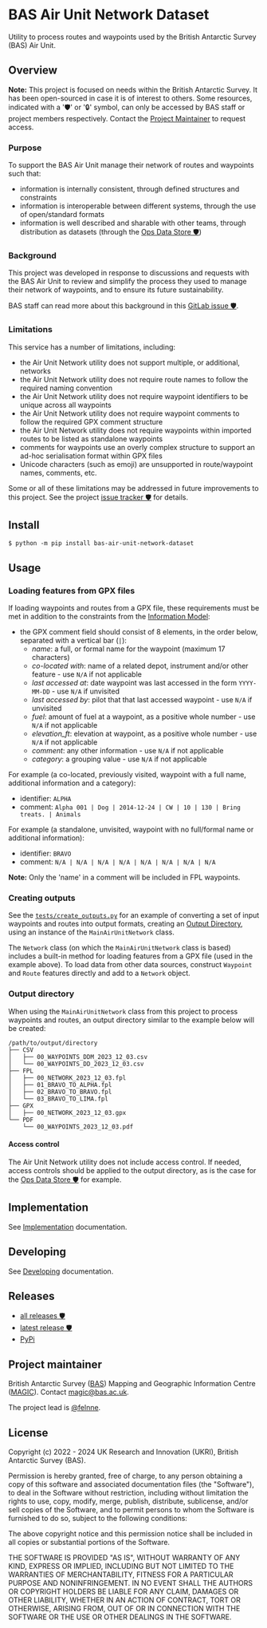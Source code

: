 # BAS Air Unit Network Dataset

Utility to process routes and waypoints used by the British Antarctic Survey (BAS) Air Unit.

## Overview

**Note:** This project is focused on needs within the British Antarctic Survey. It has been open-sourced in case it is
of interest to others. Some resources, indicated with a '🛡' or '🔒' symbol, can only be accessed by BAS staff or
project members respectively. Contact the [Project Maintainer](#project-maintainer) to request access.

### Purpose

To support the BAS Air Unit manage their network of routes and waypoints such that:

* information is internally consistent, through defined structures and constraints
* information is interoperable between different systems, through the use of open/standard formats
* information is well described and sharable with other teams, through distribution as datasets (through the 
  [Ops Data Store 🛡](https://gitlab.data.bas.ac.uk/MAGIC/ops-data-store))

### Background

This project was developed in response to discussions and requests with the BAS Air Unit to review and simplify the 
process they used to manage their network of waypoints, and to ensure its future sustainability.

BAS staff can read more about this background in this 
[GitLab issue 🛡](https://gitlab.data.bas.ac.uk/MAGIC/ops-support/-/issues/134).

### Limitations

This service has a number of limitations, including:

* the Air Unit Network utility does not support multiple, or additional, networks
* the Air Unit Network utility does not require route names to follow the required naming convention
* the Air Unit Network utility does not require waypoint identifiers to be unique across all waypoints
* the Air Unit Network utility does not require waypoint comments to follow the required GPX comment structure
* the Air Unit Network utility does not require waypoints within imported routes to be listed as standalone waypoints
* comments for waypoints use an overly complex structure to support an ad-hoc serialisation format within GPX files
* Unicode characters (such as emoji) are unsupported in route/waypoint names, comments, etc.

Some or all of these limitations may be addressed in future improvements to this project. See the project 
[issue tracker 🛡](https://gitlab.data.bas.ac.uk/MAGIC/ops-data-store/-/issues) for details.

## Install

```
$ python -m pip install bas-air-unit-network-dataset
```

## Usage

### Loading features from GPX files

If loading waypoints and routes from a GPX file, these requirements must be met in addition to the constraints from the 
[Information Model](IMPLEMENTATION.md#information-model):

- the GPX comment field should consist of 8 elements, in the order below, separated with a vertical bar (`|`):
  - *name*: a full, or formal name for the waypoint (maximum 17 characters)
  - *co-located with*: name of a related depot, instrument and/or other feature - use `N/A` if not applicable
  - *last accessed at*: date waypoint was last accessed in the form `YYYY-MM-DD` - use `N/A` if unvisited
  - *last accessed by*: pilot that that last accessed waypoint - use `N/A` if unvisited
  - *fuel*: amount of fuel at a waypoint, as a positive whole number - use `N/A` if not applicable
  - *elevation_ft*: elevation at waypoint, as a positive whole number - use `N/A` if not applicable
  - *comment*: any other information - use `N/A` if not applicable
  - *category*: a grouping value - use `N/A` if not applicable

For example (a co-located, previously visited, waypoint with a full name, additional information and a category):

* identifier: `ALPHA`
* comment: `Alpha 001 | Dog | 2014-12-24 | CW | 10 | 130 | Bring treats. | Animals`

For example (a standalone, unvisited, waypoint with no full/formal name or additional information):

* identifier: `BRAVO`
* comment: `N/A | N/A | N/A | N/A | N/A | N/A | N/A | N/A`

**Note:** Only the 'name' in a comment will be included in FPL waypoints.

### Creating outputs

See the [`tests/create_outputs.py`](tests/create_outputs.py) for an example of converting a set of input waypoints and 
routes into output formats, creating an [Output Directory](#output-directory), using an instance of the 
`MainAirUnitNetwork` class.

The `Network` class (on which the `MainAirUnitNetwork` class is based) includes a built-in method for loading features 
from a GPX file (used in the example above). To load data from other data sources, construct `Waypoint` and `Route` 
features directly and add to a `Network` object.

### Output directory

When using the `MainAirUnitNetwork` class from this project to process waypoints and routes, an output directory 
similar to the example below will be created:

```
/path/to/output/directory
├── CSV
│   ├── 00_WAYPOINTS_DDM_2023_12_03.csv
│   └── 00_WAYPOINTS_DD_2023_12_03.csv
├── FPL
│   ├── 00_NETWORK_2023_12_03.fpl
│   ├── 01_BRAVO_TO_ALPHA.fpl
│   ├── 02_BRAVO_TO_BRAVO.fpl
│   └── 03_BRAVO_TO_LIMA.fpl
├── GPX
│   ├── 00_NETWORK_2023_12_03.gpx
└── PDF
    └── 00_WAYPOINTS_2023_12_03.pdf
```

#### Access control

The Air Unit Network utility does not include access control. If needed, access controls should be applied to the
output directory, as is the case for the [Ops Data Store 🛡](https://gitlab.data.bas.ac.uk/MAGIC/ops-data-store) for 
example.

## Implementation

See [Implementation](IMPLEMENTATION.md) documentation.

## Developing

See [Developing](DEVELOPING.md) documentation.

## Releases

- [all releases 🛡](https://gitlab.data.bas.ac.uk/MAGIC/air-unit-network-dataset/-/releases)
- [latest release 🛡](https://gitlab.data.bas.ac.uk/MAGIC/air-unit-network-dataset/-/releases/permalink/latest)
- [PyPi](https://pypi.org/project/bas-air-unit-network-dataset/)

## Project maintainer

British Antarctic Survey ([BAS](https://www.bas.ac.uk)) Mapping and Geographic Information Centre
([MAGIC](https://www.bas.ac.uk/teams/magic)). Contact [magic@bas.ac.uk](mailto:magic@bas.ac.uk).

The project lead is [@felnne](https://www.bas.ac.uk/profile/felnne).

## License

Copyright (c) 2022 - 2024 UK Research and Innovation (UKRI), British Antarctic Survey (BAS).

Permission is hereby granted, free of charge, to any person obtaining a copy
of this software and associated documentation files (the "Software"), to deal
in the Software without restriction, including without limitation the rights
to use, copy, modify, merge, publish, distribute, sublicense, and/or sell
copies of the Software, and to permit persons to whom the Software is
furnished to do so, subject to the following conditions:

The above copyright notice and this permission notice shall be included in all
copies or substantial portions of the Software.

THE SOFTWARE IS PROVIDED "AS IS", WITHOUT WARRANTY OF ANY KIND, EXPRESS OR
IMPLIED, INCLUDING BUT NOT LIMITED TO THE WARRANTIES OF MERCHANTABILITY,
FITNESS FOR A PARTICULAR PURPOSE AND NONINFRINGEMENT. IN NO EVENT SHALL THE
AUTHORS OR COPYRIGHT HOLDERS BE LIABLE FOR ANY CLAIM, DAMAGES OR OTHER
LIABILITY, WHETHER IN AN ACTION OF CONTRACT, TORT OR OTHERWISE, ARISING FROM,
OUT OF OR IN CONNECTION WITH THE SOFTWARE OR THE USE OR OTHER DEALINGS IN THE
SOFTWARE.
